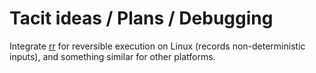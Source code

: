 # Tacit ideas / Plans / Debugging

Integrate [rr](https://rr-project.org/) for reversible execution on Linux (records non-deterministic inputs), and something similar for other platforms.
